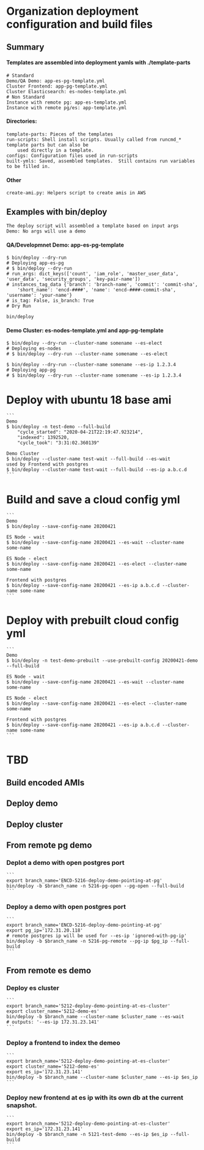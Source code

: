 Organization deployment configuration and build files
=====================================================


## Summary
#### Templates are assembled into deployment yamls with ./template-parts
    # Standard
    Demo/QA Demo: app-es-pg-template.yml
    Cluster Frontend: app-pg-template.yml
    Cluster Elasticsearch: es-nodes-template.yml
    # Non Standard
    Instance with remote pg: app-es-template.yml
    Instance with remote pg/es: app-template.yml
#### Directories:
    template-parts: Pieces of the templates
    run-scripts: Shell install scripts. Usually called from runcmd_* template parts but can also be 
        used directly in a template.
    configs: Configuration files used in run-scripts
    built-ymls: Saved, assembled templates.  Still contains run variables to be filled in.
#### Other
    create-ami.py: Helpers script to create amis in AWS


## Examples with bin/deploy
    The deploy script will assembled a template based on input args
    Demo: No args will use a demo

#### QA/Developmnet Demo: app-es-pg-template
    $ bin/deploy --dry-run
    # Deploying app-es-pg
    # $ bin/deploy --dry-run
    # run_args: dict_keys(['count', 'iam_role', 'master_user_data', 'user_data', 'security_groups', 'key-pair-name'])
    # instances_tag_data {'branch': 'branch-name', 'commit': 'commit-sha', 
        'short_name': 'encd-####', 'name': 'encd-####-commit-sha', 'username': 'your-name'}
    # is_tag: False, is_branch: True
    # Dry Run

    bin/deploy


#### Demo Cluster: es-nodes-template.yml and app-pg-template
    $ bin/deploy --dry-run --cluster-name somename --es-elect
    # Deploying es-nodes
    # $ bin/deploy --dry-run --cluster-name somename --es-elect

    $ bin/deploy --dry-run --cluster-name somename --es-ip 1.2.3.4
    # Deploying app-pg
    # $ bin/deploy --dry-run --cluster-name somename --es-ip 1.2.3.4


# Deploy with ubuntu 18 base ami
    ```
    Demo
    $ bin/deploy -n test-demo --full-build
        "cycle_started": "2020-04-21T22:19:47.923214",
        "indexed": 1392520,
        "cycle_took": "3:31:02.360139"
    
    Demo Cluster
    $ bin/deploy --cluster-name test-wait --full-build --es-wait
    used by Frontend with postgres
    $ bin/deploy --cluster-name test-wait --full-build --es-ip a.b.c.d 
    ```

# Build and save a cloud config yml
    ```
    Demo
    $ bin/deploy --save-config-name 20200421 
   
    ES Node - wait
    $ bin/deploy --save-config-name 20200421 --es-wait --cluster-name some-name

    ES Node - elect
    $ bin/deploy --save-config-name 20200421 --es-elect --cluster-name some-name
    
    Frontend with postgres
    $ bin/deploy --save-config-name 20200421 --es-ip a.b.c.d --cluster-name some-name
    ```

# Deploy with prebuilt cloud config yml
    ```
    Demo
    $ bin/deploy -n test-demo-prebuilt --use-prebuilt-config 20200421-demo --full-build
   
    ES Node - wait
    $ bin/deploy --save-config-name 20200421 --es-wait --cluster-name some-name

    ES Node - elect
    $ bin/deploy --save-config-name 20200421 --es-elect --cluster-name some-name
    
    Frontend with postgres
    $ bin/deploy --save-config-name 20200421 --es-ip a.b.c.d --cluster-name some-name
    ```

# TBD
## Build encoded AMIs
## Deploy demo
## Deploy cluster

## From remote pg demo
### Deplot a demo with open postgres port
    ```
    export branch_name='ENCD-5216-deploy-demo-pointing-at-pg'
    bin/deploy -b $branch_name -n 5216-pg-open --pg-open --full-build
    ```

### Deploy a demo with open postgres port
    ```
    export branch_name='ENCD-5216-deploy-demo-pointing-at-pg'
    export pg_ip='172.31.20.118'
    # remote postgres ip will be used for --es-ip 'ignored-with-pg-ip'
    bin/deploy -b $branch_name -n 5216-pg-remote --pg-ip $pg_ip --full-build
    ```

## From remote es demo
### Deploy es cluster
    ```
    export branch_name='5212-deploy-demo-pointing-at-es-cluster'
    export cluster_name='5212-demo-es'
    bin/deploy -b $branch_name --cluster-name $cluster_name --es-wait
    # outputs: '--es-ip 172.31.23.141'
    ```

### Deploy a frontend to index the demeo
    ```
    export branch_name='5212-deploy-demo-pointing-at-es-cluster'
    export cluster_name='5212-demo-es'
    export es_ip='172.31.23.141'
    bin/deploy -b $branch_name --cluster-name $cluster_name --es-ip $es_ip
    ```

### Deploy new frontend at es ip with its own db at the current snapshot.
    ```
    export branch_name='5212-deploy-demo-pointing-at-es-cluster'
    export es_ip='172.31.23.141'
    bin/deploy -b $branch_name -n 5121-test-demo --es-ip $es_ip --full-build
    ```


